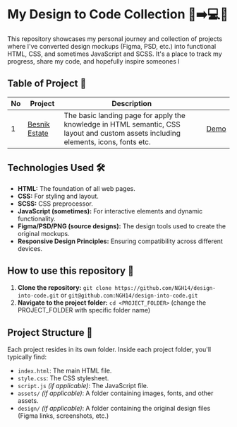 # My Design to Code Collection 🎨➡️💻🐍 

This repository showcases my personal journey and collection of projects where I've converted design mockups (Figma, PSD, etc.) into functional HTML, CSS, and sometimes JavaScript and SCSS. It's a place to track my progress, share my code, and hopefully inspire someones l

## Table of Project 📑

|No|Project| Description| |
|-|-|-|-|
|1|[Besnik Estate](./besnik-estate/)| The basic landing page for apply the knowledge in HTML semantic, CSS layout and custom assets including elements, icons, fonts etc.| [Demo](https://ngh14.github.io/design-into-code/besnik-estate/) |


## Technologies Used 🛠️

*   **HTML:** The foundation of all web pages.
*   **CSS:** For styling and layout.
*   **SCSS:** CSS preprocessor.
*   **JavaScript (sometimes):** For interactive elements and dynamic functionality.
*   **Figma/PSD/PNG (source designs):** The design tools used to create the original mockups.
*   **Responsive Design Principles:** Ensuring compatibility across different devices.

## How to use this repository 🚀

1.  **Clone the repository:** `git clone https://github.com/NGH14/design-into-code.git` or `git@github.com:NGH14/design-into-code.git`
2.  **Navigate to the project folder:** `cd <PROJECT_FOLDER>` (change the PROJECT_FOLDER with specific folder name)


## Project Structure 📂

Each project resides in its own folder. Inside each project folder, you'll typically find:

*   `index.html`: The main HTML file.
*   `style.css`: The CSS stylesheet.
*   `script.js` _(if applicable)_: The JavaScript file.
*   `assets/` _(if applicable)_: A folder containing images, fonts, and other assets.
*   `design/` _(if applicable)_: A folder containing the original design files (Figma links, screenshots, etc.) 

